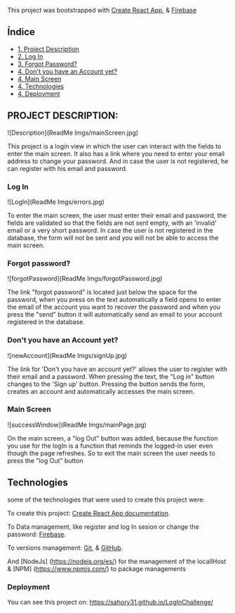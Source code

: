 This project was bootstrapped with [Create React App](https://github.com/facebook/create-react-app), & [Firebase](https://firebase.google.com/)

## Índice

* [1. Project Description](#PROJECT-DESCRIPTIONS)
* [2. Log In](#Log-In)
* [3. Forgot Password?](#Forgot-Password?)
* [4. Don't you have an Account yet?](#Don't-you-have-an-Account-yet?)
* [4. Main Screen](#Main-Screen)
* [4. Technologies](#Technologies)
* [4. Deployment](#Deployment)


## PROJECT DESCRIPTION:

![Description](ReadMe Imgs/mainScreen.jpg)

This project is a login view in which the user can interact with the fields to enter the main screen. It also has a link where you need to enter your email address to change your password. And in case the user is not registered, he can register with his email and password.

### Log In

![LogIn](ReadMe Imgs/errors.jpg)

To enter the main screen, the user must enter their email and password, the fields are validated so that the fields are not sent empty, with an 'invalid' email or a very short password. In case the user is not registered in the database, the form will not be sent and you will not be able to access the main screen.

### Forgot password?

![forgotPassword](ReadMe Imgs/forgotPassword.jpg)

The link "forgot password" is located just below the space for the password, when you press on the text automatically a field opens to enter the email of the account you want to recover the password and when you press the "send" button it will automatically send an email to your account registered in the database.

### Don't you have an Account yet?

![newAccount](ReadMe Imgs/signUp.jpg)

The link for 'Don't you have an account yet?' allows the user to register with their email and a password. When pressing the text, the "Log in" button changes to the 'Sign up' button. Pressing the button sends the form, creates an account and automatically accesses the main screen.

### Main Screen

![successWindow](ReadMe Imgs/mainPage.jpg)

On the main screen, a "log Out" button was added, because the function you use for the logIn is a function that reminds the logged-in user even though the page refreshes. So to exit the main screen the user needs to press the "log Out" button

## Technologies

some of the technologies that were used to create this project were:

To create this project: [Create React App documentation](https://facebook.github.io/create-react-app/docs/getting-started).

To Data management, like register and log In sesion or change the password: [Firebase](https://firebase.google.com/).

To versions management: [Git](https://git-scm.com/), & [GitHub](https://github.com/).

And [NodeJs] (https://nodejs.org/es/) for the management of the locallHost & [NPM] (https://www.npmjs.com/) to package managements

### Deployment

You can see this project on: https://sahory31.github.io/LogInChallenge/
